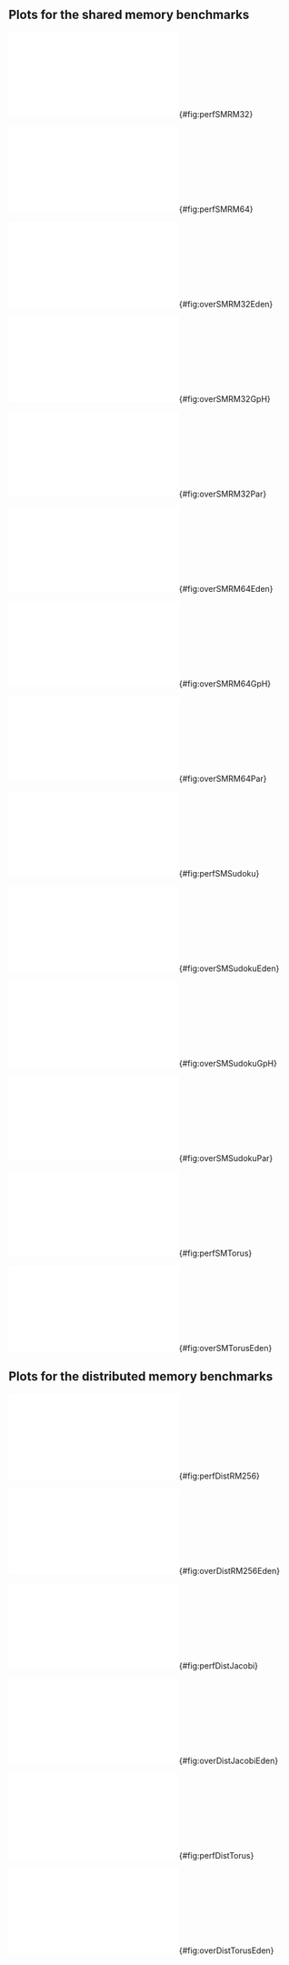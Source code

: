 ## Plots for the shared memory benchmarks

![Parallel speedup of shared-memory Rabin--Miller test \enquote{11213 32}](src/img/perfSMRM32.pdf){#fig:perfSMRM32}

![Parallel speedup of shared-memory Rabin--Miller test \enquote{11213 64}](src/img/perfSMRM64.pdf){#fig:perfSMRM64}

![Mean overhead for shared-memory Rabin–-Miller test \enquote{11213 32} vs Eden CP](src/img/overSMRM32Eden.pdf){#fig:overSMRM32Eden}

![Mean overhead for shared-memory Rabin–-Miller test \enquote{11213 32} vs GpH](src/img/overSMRM32GpH.pdf){#fig:overSMRM32GpH}

![Mean overhead for shared-memory Rabin–-Miller test \enquote{11213 32} vs `Par` monad](src/img/overSMRM32Par.pdf){#fig:overSMRM32Par}

![Mean overhead for shared-memory Rabin–-Miller test \enquote{11213 64} vs Eden CP](src/img/overSMRM64Eden.pdf){#fig:overSMRM64Eden}

![Mean overhead for shared-memory Rabin–-Miller test \enquote{11213 64} vs GpH](src/img/overSMRM64GpH.pdf){#fig:overSMRM64GpH}

![Mean overhead for shared-memory Rabin–-Miller test \enquote{11213 64} vs `Par` monad](src/img/overSMRM64Par.pdf){#fig:overSMRM64Par}

![Parallel speedup of shared-memory Sudoku \enquote{1000}](src/img/perfSMSudoku.pdf){#fig:perfSMSudoku}

![Mean overhead for shared-memory Sudoku \enquote{1000} vs Eden CP](src/img/overSMSudokuEden.pdf){#fig:overSMSudokuEden}

![Mean overhead for shared-memory Sudoku \enquote{1000} vs GpH](src/img/overSMSudokuGpH.pdf){#fig:overSMSudokuGpH}

![Mean overhead for shared-memory Sudoku \enquote{1000} vs `Par` monad](src/img/overSMSudokuPar.pdf){#fig:overSMSudokuPar}

![Parallel speedup of shared-memory Gentleman \enquote{512}](src/img/perfSMTorus.pdf){#fig:perfSMTorus}

![Mean overhead for shared-memory speedup of Gentleman \enquote{512} vs Eden CP](src/img/overSMTorusEden.pdf){#fig:overSMTorusEden}

## Plots for the distributed memory benchmarks

![Parallel speedup of distributed-memory Rabin-–Miller test \enquote{44497 256}](src/img/perfDistRM256.pdf){#fig:perfDistRM256}

![Mean overhead for distributed-memory Rabin-–Miller test \enquote{44497 256} vs Eden](src/img/overDistRM256Eden.pdf){#fig:overDistRM256Eden}

![Parallel speedup of distributed-memory Jacobi sum test \enquote{3217}](src/img/perfDistJacobi.pdf){#fig:perfDistJacobi}

![Mean overhead for distributed-memory Jacobi sum test \enquote{3217} vs Eden](src/img/overDistJacobiEden.pdf){#fig:overDistJacobiEden}

![Parallel speedup of distributed-memory Gentleman \enquote{4096}](src/img/perfDistTorus.pdf){#fig:perfDistTorus}

![Mean overhead for distributed-memory Gentleman \enquote{4096} vs Eden](src/img/overDistTorusEden.pdf){#fig:overDistTorusEden}
